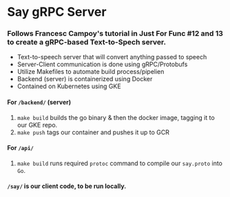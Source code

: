 # Say gRPC Server

### Follows Francesc Campoy's tutorial in Just For Func #12 and 13 to create a gRPC-based Text-to-Spech server.

* Text-to-speech server that will convert anything passed to speech
* Server-Client communication is done using gRPC/Protobufs
* Utilize Makefiles to automate build process/pipelien
* Backend (server) is containerized using Docker
* Contained on Kubernetes using GKE


#### For `/backend/` (server)

1. `make build` builds the go binary & then the docker image, tagging it to our GKE repo.
2. `make push` tags our container and pushes it up to GCR

#### For `/api/`

1. `make build` runs required `protoc` command to compile our `say.proto` into `Go`.

#### `/say/` is our client code, to be run locally.